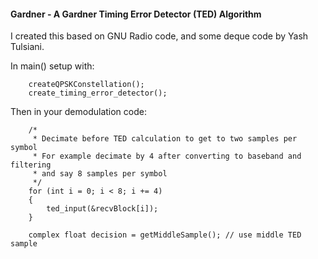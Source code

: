 #### Gardner - A Gardner Timing Error Detector (TED) Algorithm

I created this based on GNU Radio code, and some deque code by Yash Tulsiani.   

In main() setup with:   
```
    createQPSKConstellation();
    create_timing_error_detector();
```
Then in your demodulation code:   
```
    /*
     * Decimate before TED calculation to get to two samples per symbol
     * For example decimate by 4 after converting to baseband and filtering
     * and say 8 samples per symbol
     */
    for (int i = 0; i < 8; i += 4)
    {
        ted_input(&recvBlock[i]);
    }

    complex float decision = getMiddleSample(); // use middle TED sample
 ```
 

